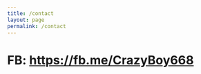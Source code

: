 ```yaml
---
title: /contact
layout: page
permalink: /contact
---
```


<h1>FB: <a href="https://fb.me/CrazyBoy668">https://fb.me/CrazyBoy668</a></h1>